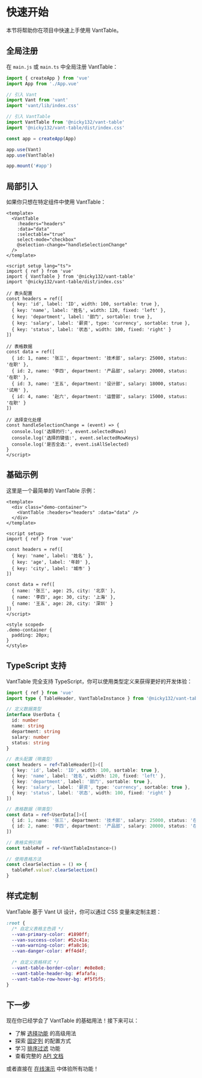 # 快速开始

本节将帮助你在项目中快速上手使用 VantTable。

## 全局注册

在 `main.js` 或 `main.ts` 中全局注册 VantTable：

```typescript
import { createApp } from 'vue'
import App from './App.vue'

// 引入 Vant
import Vant from 'vant'
import 'vant/lib/index.css'

// 引入 VantTable
import VantTable from '@nicky132/vant-table'
import '@nicky132/vant-table/dist/index.css'

const app = createApp(App)

app.use(Vant)
app.use(VantTable)

app.mount('#app')
```

## 局部引入

如果你只想在特定组件中使用 VantTable：

```vue
<template>
  <VantTable
    :headers="headers"
    :data="data"
    :selectable="true"
    select-mode="checkbox"
    @selection-change="handleSelectionChange"
  />
</template>

<script setup lang="ts">
import { ref } from 'vue'
import { VantTable } from '@nicky132/vant-table'
import '@nicky132/vant-table/dist/index.css'

// 表头配置
const headers = ref([
  { key: 'id', label: 'ID', width: 100, sortable: true },
  { key: 'name', label: '姓名', width: 120, fixed: 'left' },
  { key: 'department', label: '部门', sortable: true },
  { key: 'salary', label: '薪资', type: 'currency', sortable: true },
  { key: 'status', label: '状态', width: 100, fixed: 'right' }
])

// 表格数据
const data = ref([
  { id: 1, name: '张三', department: '技术部', salary: 25000, status: '在职' },
  { id: 2, name: '李四', department: '产品部', salary: 20000, status: '在职' },
  { id: 3, name: '王五', department: '设计部', salary: 18000, status: '试用' },
  { id: 4, name: '赵六', department: '运营部', salary: 15000, status: '在职' }
])

// 选择变化处理
const handleSelectionChange = (event) => {
  console.log('选择的行:', event.selectedRows)
  console.log('选择的键值:', event.selectedRowKeys)
  console.log('是否全选:', event.isAllSelected)
}
</script>
```

## 基础示例

这里是一个最简单的 VantTable 示例：

```vue
<template>
  <div class="demo-container">
    <VantTable :headers="headers" :data="data" />
  </div>
</template>

<script setup>
import { ref } from 'vue'

const headers = ref([
  { key: 'name', label: '姓名' },
  { key: 'age', label: '年龄' },
  { key: 'city', label: '城市' }
])

const data = ref([
  { name: '张三', age: 25, city: '北京' },
  { name: '李四', age: 30, city: '上海' },
  { name: '王五', age: 28, city: '深圳' }
])
</script>

<style scoped>
.demo-container {
  padding: 20px;
}
</style>
```

## TypeScript 支持

VantTable 完全支持 TypeScript，你可以使用类型定义来获得更好的开发体验：

```typescript
import { ref } from 'vue'
import type { TableHeader, VantTableInstance } from '@nicky132/vant-table'

// 定义数据类型
interface UserData {
  id: number
  name: string
  department: string
  salary: number
  status: string
}

// 表头配置（带类型）
const headers = ref<TableHeader[]>([
  { key: 'id', label: 'ID', width: 100, sortable: true },
  { key: 'name', label: '姓名', width: 120, fixed: 'left' },
  { key: 'department', label: '部门', sortable: true },
  { key: 'salary', label: '薪资', type: 'currency', sortable: true },
  { key: 'status', label: '状态', width: 100, fixed: 'right' }
])

// 表格数据（带类型）
const data = ref<UserData[]>([
  { id: 1, name: '张三', department: '技术部', salary: 25000, status: '在职' },
  { id: 2, name: '李四', department: '产品部', salary: 20000, status: '在职' }
])

// 表格实例引用
const tableRef = ref<VantTableInstance>()

// 使用表格方法
const clearSelection = () => {
  tableRef.value?.clearSelection()
}
```

## 样式定制

VantTable 基于 Vant UI 设计，你可以通过 CSS 变量来定制主题：

```css
:root {
  /* 自定义表格主色调 */
  --van-primary-color: #1890ff;
  --van-success-color: #52c41a;
  --van-warning-color: #fa8c16;
  --van-danger-color: #ff4d4f;
  
  /* 自定义表格样式 */
  --vant-table-border-color: #e8e8e8;
  --vant-table-header-bg: #fafafa;
  --vant-table-row-hover-bg: #f5f5f5;
}
```

## 下一步

现在你已经学会了 VantTable 的基础用法！接下来可以：

- 了解 [选择功能](/examples/selection) 的高级用法
- 探索 [固定列](/examples/fixed-columns) 的配置方式
- 学习 [排序过滤](/examples/sorting-filtering) 功能
- 查看完整的 [API 文档](/api/props)

或者直接在 [在线演示](https://nicky132.github.io/vant-table/demo/) 中体验所有功能！